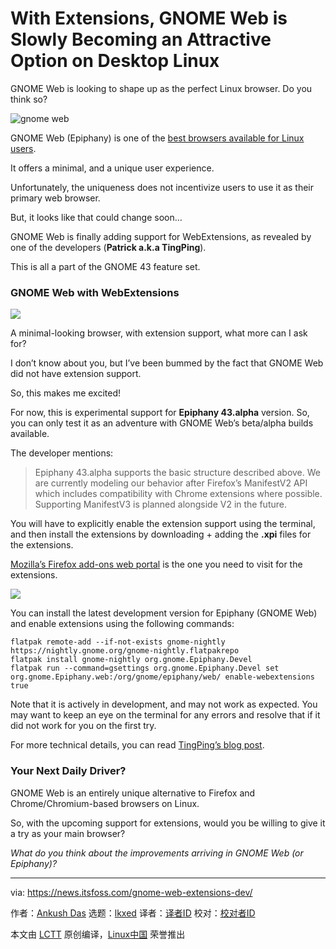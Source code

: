 [#]: subject: "With Extensions, GNOME Web is Slowly Becoming an Attractive Option on Desktop Linux"
[#]: via: "https://news.itsfoss.com/gnome-web-extensions-dev/"
[#]: author: "Ankush Das https://news.itsfoss.com/author/ankush/"
[#]: collector: "lkxed"
[#]: translator: " "
[#]: reviewer: " "
[#]: publisher: " "
[#]: url: " "

With Extensions, GNOME Web is Slowly Becoming an Attractive Option on Desktop Linux
======
GNOME Web is looking to shape up as the perfect Linux browser. Do you think so?

![gnome web][1]

GNOME Web (Epiphany) is one of the [best browsers available for Linux users][2].

It offers a minimal, and a unique user experience.

Unfortunately, the uniqueness does not incentivize users to use it as their primary web browser.

But, it looks like that could change soon…

GNOME Web is finally adding support for WebExtensions, as revealed by one of the developers (**Patrick a.k.a TingPing**).

This is all a part of the GNOME 43 feature set.

### GNOME Web with WebExtensions

![][3]

A minimal-looking browser, with extension support, what more can I ask for?

I don’t know about you, but I’ve been bummed by the fact that GNOME Web did not have extension support.

So, this makes me excited!

For now, this is experimental support for **Epiphany 43.alpha** version. So, you can only test it as an adventure with GNOME Web’s beta/alpha builds available.

The developer mentions:

> Epiphany 43.alpha supports the basic structure described above. We are currently modeling our behavior after Firefox’s ManifestV2 API which includes compatibility with Chrome extensions where possible. Supporting ManifestV3 is planned alongside V2 in the future.

You will have to explicitly enable the extension support using the terminal, and then install the extensions by downloading + adding the **.xpi** files for the extensions.

[Mozilla’s Firefox add-ons web portal][4] is the one you need to visit for the extensions.

![][5]

You can install the latest development version for Epiphany (GNOME Web) and enable extensions using the following commands:

```
flatpak remote-add --if-not-exists gnome-nightly https://nightly.gnome.org/gnome-nightly.flatpakrepo
flatpak install gnome-nightly org.gnome.Epiphany.Devel
flatpak run --command=gsettings org.gnome.Epiphany.Devel set org.gnome.Epiphany.web:/org/gnome/epiphany/web/ enable-webextensions true
```

Note that it is actively in development, and may not work as expected. You may want to keep an eye on the terminal for any errors and resolve that if it did not work for you on the first try.

For more technical details, you can read [TingPing’s blog post][6].

### Your Next Daily Driver?

GNOME Web is an entirely unique alternative to Firefox and Chrome/Chromium-based browsers on Linux.

So, with the upcoming support for extensions, would you be willing to give it a try as your main browser?

*What do you think about the improvements arriving in GNOME Web (or Epiphany)?*

--------------------------------------------------------------------------------

via: https://news.itsfoss.com/gnome-web-extensions-dev/

作者：[Ankush Das][a]
选题：[lkxed][b]
译者：[译者ID](https://github.com/译者ID)
校对：[校对者ID](https://github.com/校对者ID)

本文由 [LCTT](https://github.com/LCTT/TranslateProject) 原创编译，[Linux中国](https://linux.cn/) 荣誉推出

[a]: https://news.itsfoss.com/author/ankush/
[b]: https://github.com/lkxed
[1]: https://news.itsfoss.com/wp-content/uploads/2022/06/gnome-web-adds-extensions-support.jpg
[2]: https://itsfoss.com/best-browsers-ubuntu-linux/
[3]: https://news.itsfoss.com/wp-content/uploads/2022/06/gnome-web-extensions.png
[4]: https://addons.mozilla.org/en-US/firefox/extensions/
[5]: https://news.itsfoss.com/wp-content/uploads/2022/06/gnome-web-extensions-1.png
[6]: https://blog.tingping.se/2022/06/29/WebExtensions-Epiphany.html
